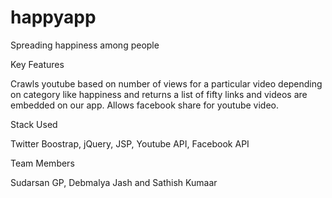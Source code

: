 happyapp
========

Spreading happiness among people

Key Features

Crawls youtube based on number of views for a particular video depending on category like happiness and returns 
a list of fifty links and videos are embedded on our app.
Allows facebook share for youtube video.

Stack Used

Twitter Boostrap, jQuery, JSP, Youtube API, Facebook API

Team Members

Sudarsan GP, Debmalya Jash and Sathish Kumaar
